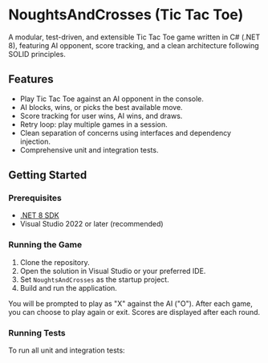 # NoughtsAndCrosses (Tic Tac Toe)

A modular, test-driven, and extensible Tic Tac Toe game written in C# (.NET 8), featuring AI opponent, score tracking, and a clean architecture following SOLID principles.

## Features

- Play Tic Tac Toe against an AI opponent in the console.
- AI blocks, wins, or picks the best available move.
- Score tracking for user wins, AI wins, and draws.
- Retry loop: play multiple games in a session.
- Clean separation of concerns using interfaces and dependency injection.
- Comprehensive unit and integration tests.

## Getting Started

### Prerequisites

- [.NET 8 SDK](https://dotnet.microsoft.com/download/dotnet/8.0)
- Visual Studio 2022 or later (recommended)

### Running the Game

1. Clone the repository.
2. Open the solution in Visual Studio or your preferred IDE.
3. Set `NoughtsAndCrosses` as the startup project.
4. Build and run the application.

You will be prompted to play as "X" against the AI ("O"). After each game, you can choose to play again or exit. Scores are displayed after each round.

### Running Tests

To run all unit and integration tests:
